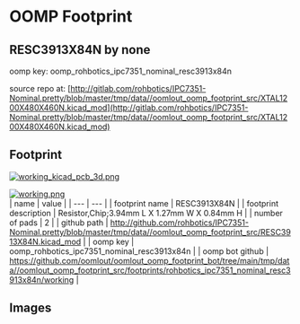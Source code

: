 # OOMP Footprint  
## RESC3913X84N  by none  
  
oomp key: oomp_rohbotics_ipc7351_nominal_resc3913x84n  
  
source repo at: [http://gitlab.com/rohbotics/IPC7351-Nominal.pretty/blob/master/tmp/data//oomlout_oomp_footprint_src/XTAL1200X480X460N.kicad_mod](http://gitlab.com/rohbotics/IPC7351-Nominal.pretty/blob/master/tmp/data//oomlout_oomp_footprint_src/XTAL1200X480X460N.kicad_mod)  
## Footprint  
  
[![working_kicad_pcb_3d.png](working_kicad_pcb_3d_600.png)](working_kicad_pcb_3d.png)  
  
[![working.png](working_600.png)](working.png)  
| name | value | 
| --- | --- | 
| footprint name | RESC3913X84N | 
| footprint description | Resistor,Chip;3.94mm L X 1.27mm W X 0.84mm H | 
| number of pads | 2 | 
| github path | http://github.com/rohbotics/IPC7351-Nominal.pretty/blob/master/tmp/data//oomlout_oomp_footprint_src/RESC3913X84N.kicad_mod | 
| oomp key | oomp_rohbotics_ipc7351_nominal_resc3913x84n | 
| oomp bot github | https://github.com/oomlout/oomlout_oomp_footprint_bot/tree/main/tmp/data//oomlout_oomp_footprint_src/footprints/rohbotics_ipc7351_nominal_resc3913x84n/working | 
## Images  
